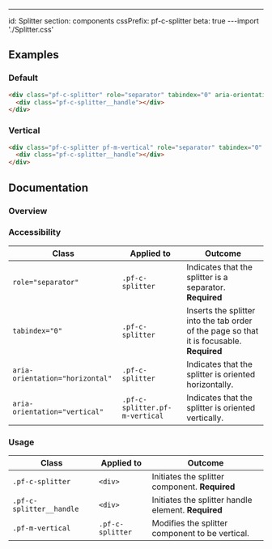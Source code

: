 ---
id: Splitter
section: components
cssPrefix: pf-c-splitter
beta: true
---import './Splitter.css'

## Examples

### Default

```html
<div class="pf-c-splitter" role="separator" tabindex="0" aria-orientation="horizontal">
  <div class="pf-c-splitter__handle"></div>
</div>
```

### Vertical

```html
<div class="pf-c-splitter pf-m-vertical" role="separator" tabindex="0" aria-orientation="vertical">
  <div class="pf-c-splitter__handle"></div>
</div>
```

## Documentation

### Overview

### Accessibility

| Class                           | Applied to                     | Outcome                                                                                   |
| ------------------------------- | ------------------------------ | ----------------------------------------------------------------------------------------- |
| `role="separator"`              | `.pf-c-splitter`               | Indicates that the splitter is a separator. **Required**                                  |
| `tabindex="0"`                  | `.pf-c-splitter`               | Inserts the splitter into the tab order of the page so that it is focusable. **Required** |
| `aria-orientation="horizontal"` | `.pf-c-splitter`               | Indicates that the splitter is oriented horizontally.                                     |
| `aria-orientation="vertical"`   | `.pf-c-splitter.pf-m-vertical` | Indicates that the splitter is oriented vertically.                                       |

### Usage

| Class                    | Applied to       | Outcome                                             |
| ------------------------ | ---------------- | --------------------------------------------------- |
| `.pf-c-splitter`         | `<div>`          | Initiates the splitter component. **Required**      |
| `.pf-c-splitter__handle` | `<div>`          | Initiates the splitter handle element. **Required** |
| `.pf-m-vertical`         | `.pf-c-splitter` | Modifies the splitter component to be vertical.     |
